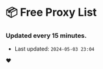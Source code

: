 # :package: Free Proxy List
### Updated every 15 minutes.

- Last updated: `2024-05-03 23:04`

:heart:

